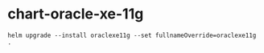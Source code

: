 # chart-oracle-xe-11g

```
helm upgrade --install oraclexe11g --set fullnameOverride=oraclexe11g .
```